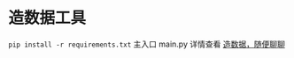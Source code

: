 # 造数据工具
`pip install -r requirements.txt`
主入口 main.py
详情查看 [造数据，随便聊聊](https://testerhome.com/topics/23013)
